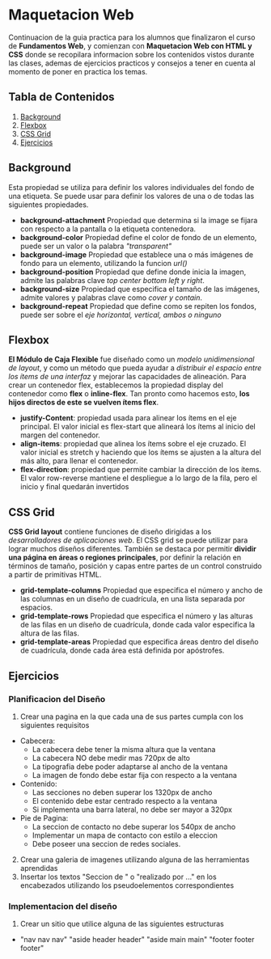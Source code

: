 # Maquetacion Web

Continuacion de la guia practica para los alumnos que finalizaron el curso de __Fundamentos Web__, y comienzan con __Maquetacion Web con HTML y CSS__ donde se recopilara informacion sobre los contenidos vistos durante las clases, ademas de ejercicios practicos y consejos a tener en cuenta al momento de poner en practica los temas.

## Tabla de Contenidos
1. [Background](#background)
1. [Flexbox](#flexbox)
1. [CSS Grid](#css-grid)
1. [Ejercicios](#ejercicios)

## Background
Esta propiedad se utiliza para definir los valores individuales del fondo de una etiqueta. Se puede usar para definir los valores de una o de todas las siguientes propiedades.

* __background-attachment__ Propiedad que determina si la image se fijara con respecto a la pantalla o la etiqueta contenedora.
* __background-color__ Propiedad define el color de fondo de un elemento, puede ser un valor o la palabra _"transparent"_
* __background-image__ Propiedad que establece una o más imágenes de fondo para un elemento, utilizando la funcion _url()_
* __background-position__ Propiedad que define donde inicia la imagen, admite las palabras clave _top center bottom left y right_.
* __background-size__ Propiedad que especifica el tamaño de las imágenes, admite valores y palabras clave como _cover y contain_.
* __background-repeat__ Propiedad que define como se repiten los fondos, puede ser  sobre el _eje horizontal, vertical, ambos o ninguno_

## Flexbox

__El Módulo de Caja Flexible__ fue diseñado como un _modelo unidimensional de layout_, y como un método que pueda ayudar a _distribuir el espacio entre los ítems de una interfaz_ y mejorar las capacidades de alineación. Para crear un contenedor flex, establecemos la propiedad display del contenedor como __flex__ o __inline-flex__. Tan pronto como hacemos esto, __los hijos directos de este se vuelven ítems flex__.

* __justify-Content__: propiedad usada para alinear los ítems en el eje principal. El valor inicial es flex-start que alineará los ítems al inicio del margen del contenedor.
* __align-items__: propiedad que alinea los ítems sobre el eje cruzado. El valor inicial es stretch y haciendo que los ítems se ajusten a la altura del más alto, para llenar el contenedor.
* __flex-direction__: propiedad que permite cambiar la dirección de los ítems. El valor row-reverse mantiene el despliegue a lo largo de la fila, pero el inicio y final quedarán invertidos

## CSS Grid

__CSS Grid layout__ contiene funciones de diseño dirigidas a los _desarrolladores de aplicaciones web_. El CSS grid se puede utilizar para lograr muchos diseños diferentes. También se destaca por permitir __dividir una página en áreas o regiones principales__, por definir la relación en términos de tamaño, posición y capas entre partes de un control construido a partir de primitivas HTML.

* __grid-template-columns__ Propiedad que especifica el número y ancho de las columnas en un diseño de cuadrícula, en una lista separada por espacios.
* __grid-template-rows__ Propiedad que especifica el número y las alturas de las filas en un diseño de cuadrícula, donde cada valor especifica la altura de las filas.
* __grid-template-areas__ Propiedad que especifica áreas dentro del diseño de cuadrícula, donde cada área está definida por apóstrofes.

## Ejercicios

### Planificacion del Diseño
1. Crear una pagina en la que cada una de sus partes cumpla con los siguientes requisitos
  * Cabecera:
    * La cabecera debe tener la misma altura que la ventana
    * La cabecera NO debe medir mas 720px de alto
    * La tipografia debe poder adaptarse al ancho de la ventana
    * La imagen de fondo debe estar fija con respecto a la ventana
  * Contenido:
    * Las secciones no deben superar los 1320px de ancho
    * El contenido debe estar centrado respecto a la ventana
    * Si implementa una barra lateral, no debe ser mayor a 320px
  * Pie de Pagina:
    * La seccion de contacto no debe superar los 540px de ancho
    * Implementar un mapa de contacto con estilo a eleccion
    * Debe poseer una seccion de redes sociales.
2. Crear una galeria de imagenes utilizando alguna de las herramientas aprendidas
3. Insertar los textos "Seccion de " o "realizado por ..." en los encabezados utilizando los pseudoelementos correspondientes
### Implementacion del diseño
1. Crear un sitio que utilice alguna de las siguientes estructuras
  * "nav    nav     nav"
    "aside  header  header"
    "aside  main    main"
    "footer  footer  footer"
